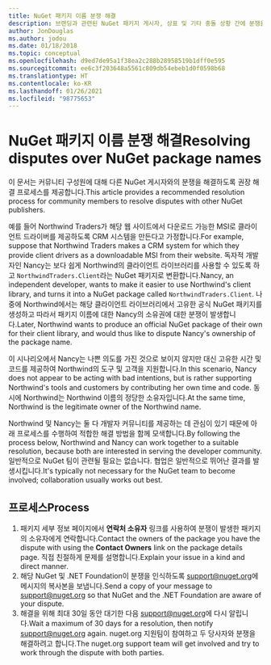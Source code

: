 ```yaml
---
title: NuGet 패키지 이름 분쟁 해결
description: 브랜딩과 관련된 NuGet 패키지 게시자, 상표 및 기타 충돌 상황 간에 분쟁을 해결하기 위한 프로세스입니다.
author: JonDouglas
ms.author: jodou
ms.date: 01/18/2018
ms.topic: conceptual
ms.openlocfilehash: d9ed7de95a1f38ea2c288b28958519b1dff0e595
ms.sourcegitcommit: ee6c3f203648a5561c809db54ebeb1d0f0598b68
ms.translationtype: HT
ms.contentlocale: ko-KR
ms.lasthandoff: 01/26/2021
ms.locfileid: "98775653"
---
```

# <a name="resolving-disputes-over-nuget-package-names"></a><span data-ttu-id="a3fd9-103">NuGet 패키지 이름 분쟁 해결</span><span class="sxs-lookup"><span data-stu-id="a3fd9-103">Resolving disputes over NuGet package names</span></span>

<span data-ttu-id="a3fd9-104">이 문서는 커뮤니티 구성원에 대해 다른 NuGet 게시자와의 분쟁을 해결하도록 권장 해결 프로세스를 제공합니다.</span><span class="sxs-lookup"><span data-stu-id="a3fd9-104">This article provides a recommended resolution process for community members to resolve disputes with other NuGet publishers.</span></span>

<span data-ttu-id="a3fd9-105">예를 들어 Northwind Traders가 해당 웹 사이트에서 다운로드 가능한 MSI로 클라이언트 드라이버를 제공하도록 CRM 시스템을 만든다고 가정합니다.</span><span class="sxs-lookup"><span data-stu-id="a3fd9-105">For example, suppose that Northwind Traders makes a CRM system for which they provide client drivers as a downloadable MSI from their website.</span></span> <span data-ttu-id="a3fd9-106">독자적 개발자인 Nancy는 보다 쉽게 Northwind의 클라이언트 라이브러리를 사용할 수 있도록 하고 `NorthwindTraders.Client`라는 NuGet 패키지로 변환합니다.</span><span class="sxs-lookup"><span data-stu-id="a3fd9-106">Nancy, an independent developer, wants to make it easier to use Northwind's client library, and turns it into a NuGet package called `NorthwindTraders.Client`.</span></span> <span data-ttu-id="a3fd9-107">나중에 Northwind에서는 해당 클라이언트 라이브러리에서 고유한 공식 NuGet 패키지를 생성하고 따라서 패키지 이름에 대한 Nancy의 소유권에 대한 분쟁이 발생합니다.</span><span class="sxs-lookup"><span data-stu-id="a3fd9-107">Later, Northwind wants to produce an official NuGet package of their own for their client library, and would thus like to dispute Nancy's ownership of the package name.</span></span>

<span data-ttu-id="a3fd9-108">이 시나리오에서 Nancy는 나쁜 의도를 가진 것으로 보이지 않지만 대신 고유한 시간 및 코드를 제공하여 Northwind의 도구 및 고객을 지원합니다.</span><span class="sxs-lookup"><span data-stu-id="a3fd9-108">In this scenario, Nancy does not appear to be acting with bad intentions, but is rather supporting Northwind's tools and customers by contributing her own time and code.</span></span> <span data-ttu-id="a3fd9-109">동시에 Northwind는 Northwind 이름의 정당한 소유자입니다.</span><span class="sxs-lookup"><span data-stu-id="a3fd9-109">At the same time, Northwind is the legitimate owner of the Northwind name.</span></span>

<span data-ttu-id="a3fd9-110">Northwind 및 Nancy는 둘 다 개발자 커뮤니티를 제공하는 데 관심이 있기 때문에 아래 프로세스를 수행하여 적합한 해결 방법을 함께 모색합니다.</span><span class="sxs-lookup"><span data-stu-id="a3fd9-110">By following the process below, Northwind and Nancy can work together to a suitable resolution, because both are interested in serving the developer community.</span></span> <span data-ttu-id="a3fd9-111">일반적으로 NuGet 팀이 관련될 필요는 없습니다. 협업은 일반적으로 뛰어난 결과를 발생시킵니다.</span><span class="sxs-lookup"><span data-stu-id="a3fd9-111">It's typically not necessary for the NuGet team to become involved; collaboration usually works out best.</span></span>

## <a name="process"></a><span data-ttu-id="a3fd9-112">프로세스</span><span class="sxs-lookup"><span data-stu-id="a3fd9-112">Process</span></span>

1. <span data-ttu-id="a3fd9-113">패키지 세부 정보 페이지에서 **연락처 소유자** 링크를 사용하여 분쟁이 발생한 패키지의 소유자에게 연락합니다.</span><span class="sxs-lookup"><span data-stu-id="a3fd9-113">Contact the owners of the package you have the dispute with using the **Contact Owners** link on the package details page.</span></span> <span data-ttu-id="a3fd9-114">직접 친절하게 문제를 설명합니다.</span><span class="sxs-lookup"><span data-stu-id="a3fd9-114">Explain your issue in a kind and direct manner.</span></span>
2. <span data-ttu-id="a3fd9-115">해당 NuGet 및 .NET Foundation이 분쟁을 인식하도록 [support@nuget.org](mailto:support@nuget.org)에 메시지의 복사본을 보냅니다.</span><span class="sxs-lookup"><span data-stu-id="a3fd9-115">Send a copy of your message to [support@nuget.org](mailto:support@nuget.org) so that NuGet and the .NET Foundation are aware of your dispute.</span></span>
3. <span data-ttu-id="a3fd9-116">해결을 위해 최대 30일 동안 대기한 다음 [support@nuget.org](mailto:support@nuget.org)에 다시 알립니다.</span><span class="sxs-lookup"><span data-stu-id="a3fd9-116">Wait a maximum of 30 days for a resolution, then notify [support@nuget.org](mailto:support@nuget.org) again.</span></span> <span data-ttu-id="a3fd9-117">nuget.org 지원팀이 참여하고 두 당사자와 분쟁을 해결하려고 합니다.</span><span class="sxs-lookup"><span data-stu-id="a3fd9-117">The nuget.org support team will get involved and try to work through the dispute with both parties.</span></span>
